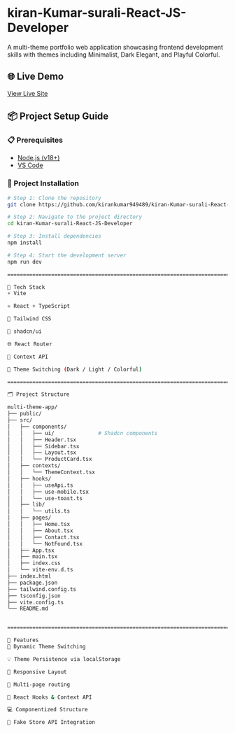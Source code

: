 ﻿# kiran-Kumar-surali-React-JS-Developer

A multi-theme portfolio web application showcasing frontend development skills with themes including Minimalist, Dark Elegant, and Playful Colorful.

## 🌐 Live Demo

[View Live Site](https://kiran-kumar-surali-react-js-develop.vercel.app/)

## 📦 Project Setup Guide

### 📋 Prerequisites

- [Node.js (v18+)](https://nodejs.org)
- [VS Code](https://code.visualstudio.com)

### 📁 Project Installation

```bash
# Step 1: Clone the repository
git clone https://github.com/kirankumar949489/kiran-Kumar-surali-React-JS-Developer.git

# Step 2: Navigate to the project directory
cd kiran-Kumar-surali-React-JS-Developer

# Step 3: Install dependencies
npm install

# Step 4: Start the development server
npm run dev

===============================================================================================================================================================

🧠 Tech Stack
⚡ Vite

⚛️ React + TypeScript

🎨 Tailwind CSS

🧩 shadcn/ui

🌐 React Router

🔧 Context API

💅 Theme Switching (Dark / Light / Colorful)

=================================================================================================================================================================

🗂️ Project Structure

multi-theme-app/
├── public/
├── src/
│   ├── components/
│   │   ├── ui/              # Shadcn components
│   │   ├── Header.tsx
│   │   ├── Sidebar.tsx
│   │   ├── Layout.tsx
│   │   └── ProductCard.tsx
│   ├── contexts/
│   │   └── ThemeContext.tsx
│   ├── hooks/
│   │   ├── useApi.ts
│   │   ├── use-mobile.tsx
│   │   └── use-toast.ts
│   ├── lib/
│   │   └── utils.ts
│   ├── pages/
│   │   ├── Home.tsx
│   │   ├── About.tsx
│   │   ├── Contact.tsx
│   │   └── NotFound.tsx
│   ├── App.tsx
│   ├── main.tsx
│   ├── index.css
│   └── vite-env.d.ts
├── index.html
├── package.json
├── tailwind.config.ts
├── tsconfig.json
├── vite.config.ts
└── README.md


==============================================================================================================================================================

🧩 Features
🎨 Dynamic Theme Switching

💡 Theme Persistence via localStorage

📱 Responsive Layout

🔗 Multi-page routing

🧠 React Hooks & Context API

💻 Componentized Structure

🎁 Fake Store API Integration
